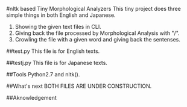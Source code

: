 #nltk based Tiny Morphological Analyzers
This tiny project does three simple things in both English and Japanese.  
1. Showing the given text files in CLI.  
2. Giving back the file processed by Morphological Analysis with "/".  
3. Crowling the file with a given word and giving back the sentenses.  

##test.py
This file is for English texts.

##testj.py
This file is for Japanese texts.

##Tools
Python2.7 and nltk().

##What's next
BOTH FILES ARE UNDER CONSTRUCTION.

##Aknowledgement
